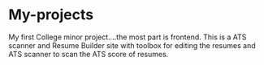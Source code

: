 # My-projects
My first College minor project....the most part is frontend. 
This is a ATS scanner and Resume Builder site with toolbox for editing the resumes and ATS scanner to scan the ATS score of resumes.

